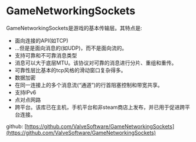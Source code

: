 # GameNetworkingSockets

GameNetworkingSockets是游戏的基本传输层。其特点是:

* 面向连接的API(如TCP)
* …但是是面向消息的(如UDP)，而不是面向流的。
* 支持可靠和不可靠消息类型
* 消息可以大于底层MTU。该协议对可靠的消息进行分片、重组和重传。
* 可靠性层比基本的tcp风格的滑动窗口复杂得多。
* 数据加密
* 在同一连接上的多个消息流(“通道”)的行首阻塞控制和带宽共享。
* 支持IPv6
* 点对点网路
* 跨平台。该库已在主机，手机平台和非steam商店上发布，并已用于促进跨平台连接。

github: [https://github.com/ValveSoftware/GameNetworkingSockets](https://github.com/ValveSoftware/GameNetworkingSockets)